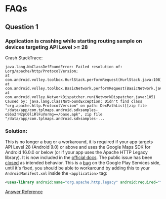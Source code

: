 # FAQs

## Question 1

### Application is crashing while starting routing sample on devices targeting API Level >= 28


Crash StackTrace:
```
java.lang.NoClassDefFoundError: Failed resolution of: Lorg/apache/http/ProtocolVersion;
at com.android.volley.toolbox.HurlStack.performRequest(HurlStack.java:108)
at com.android.volley.toolbox.BasicNetwork.performRequest(BasicNetwork.java:93)
at com.android.volley.NetworkDispatcher.run(NetworkDispatcher.java:105)
Caused by: java.lang.ClassNotFoundException: Didn't find class "org.apache.http.ProtocolVersion" on path: DexPathList[[zip file "/data/app/com.tplmaps.android.sdksamples-oS6o2rN2pC0liRlFuVormg==/base.apk", zip file "/data/app/com.tplmaps.android.sdksamples-...
```
### Solution:
This is no longer a bug or a workaround, it is required if your app targets API Level 28 (Android 9.0) or above and uses the Google Maps SDK for Android 16.0.0 or below (or if your app uses the Apache HTTP Legacy library). It is now included in the [official docs](https://developers.google.com/maps/documentation/android-sdk/config#specify_requirement_for_apache_http_legacy_library). The public issue has been [closed](https://issuetracker.google.com/issues/79478779#comment11) as intended behavior.
This is a [bug](https://issuetracker.google.com/issues/79478779#comment3) on the Google Play Services side, until it's fixed, you should be able to workaround by adding this to your `AndroidManifest.xml` inside the `<application>` tag:

```xml
<uses-library android:name="org.apache.http.legacy" android:required="false" />
```
[Answer Reference](https://stackoverflow.com/questions/50461881/java-lang-noclassdeffounderrorfailed-resolution-of-lorg-apache-http-protocolve)

